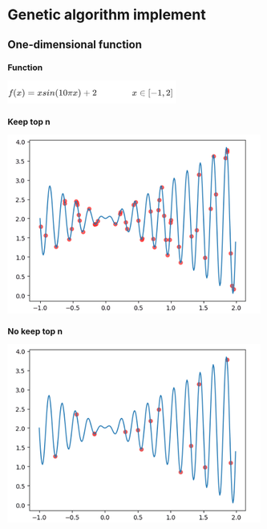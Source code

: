 # Genetic algorithm implement

## One-dimensional function

### Function

![function](https://raw.githubusercontent.com/Holmeyoung/genetic_algorithm/master/One-dimensional%20function/function.png)



### Keep top n

![keep](https://raw.githubusercontent.com/Holmeyoung/genetic_algorithm/master/One-dimensional%20function/keep_n.gif)



### No keep top n

![no keep](https://raw.githubusercontent.com/Holmeyoung/genetic_algorithm/master/One-dimensional%20function/no_keep_n.gif)